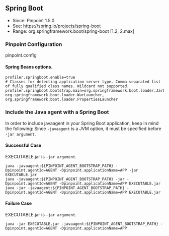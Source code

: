 ## Spring Boot
* Since: Pinpoint 1.5.0
* See: https://spring.io/projects/spring-boot
* Range: org.springframework.boot/spring-boot [1.2, 2.max]

### Pinpoint Configuration
pinpoint.config

#### Spring Beans options.
~~~
profiler.springboot.enable=true
# Classes for detecting application server type. Comma separated list of fully qualified class names. Wildcard not supported.
profiler.springboot.bootstrap.main=org.springframework.boot.loader.JarLauncher, org.springframework.boot.loader.WarLauncher, org.springframework.boot.loader.PropertiesLauncher
~~~

### Include the Java agent with a Spring Boot
In order to include javaagent in your Spring Boot application, keep in mind the following:
Since `-javaagent` is a JVM option, it must be specified before `-jar argument`.

#### Successful Case
EXECUTABLE.jar is `-jar argument`.
```
java -javaagent:${PINPOINT_AGENT_BOOTSTRAP_PATH} -Dpinpoint.agentId=AGENT -Dpinpoint.applicationName=APP -jar EXECUTABLE.jar
java -javaagent:${PINPOINT_AGENT_BOOTSTRAP_PATH} -jar -Dpinpoint.agentId=AGENT -Dpinpoint.applicationName=APP EXECUTABLE.jar
java -jar -javaagent:${PINPOINT_AGENT_BOOTSTRAP_PATH} -Dpinpoint.agentId=AGENT -Dpinpoint.applicationName=APP EXECUTABLE.jar
```

#### Failure Case
EXECUTABLE.jar is `-jar argument`.
```
java -jar EXECUTABLE.jar -javaagent:${PINPOINT_AGENT_BOOTSTRAP_PATH} -Dpinpoint.agentId=AGENT -Dpinpoint.applicationName=APP
```
